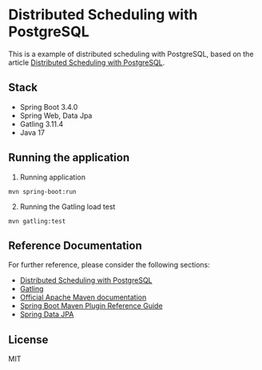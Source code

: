 # Distributed Scheduling with PostgreSQL

This is a example of distributed scheduling with PostgreSQL, based on the article [Distributed Scheduling with PostgreSQL](https://speakerdeck.com/rponte/distributed-scheduling-with-spring-boot-the-challenges-and-pitfalls-of-implementing-a-background-job/).

## Stack

* Spring Boot 3.4.0
* Spring Web, Data Jpa
* Gatling 3.11.4
* Java 17

## Running the application

1. Running application

```shell
mvn spring-boot:run
```

2. Running the Gatling load test

```shell
mvn gatling:test
```

## Reference Documentation

For further reference, please consider the following sections:

* [Distributed Scheduling with PostgreSQL](https://speakerdeck.com/rponte/distributed-scheduling-with-spring-boot-the-challenges-and-pitfalls-of-implementing-a-background-job/)
* [Gatling](https://gatling.io/)
* [Official Apache Maven documentation](https://maven.apache.org/guides/index.html)
* [Spring Boot Maven Plugin Reference Guide](https://docs.spring.io/spring-boot/docs/3.2.5/maven-plugin/reference/html/)
* [Spring Data JPA](https://docs.spring.io/spring-boot/docs/3.2.5/reference/htmlsingle/index.html#data.sql.jpa-and-spring-data)


## License

MIT